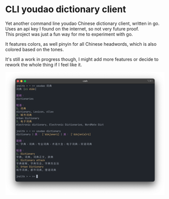 # CLI youdao dictionary client

Yet another command line youdao Chinese dictionary client, written in go. Uses an api key I found on the internet, so not very future proof.\
This project was just a fun way for me to experiment with go.

It features colors, as well pinyin for all Chinese headwords, which is also colored based on the tones. 

It's still a work in progress though, I might add more features or decide to rework the whole thing if I feel like it.

![image info](screenshot.png)
